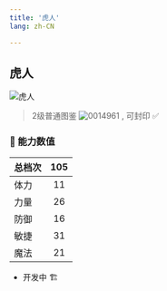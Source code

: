 ```yaml
---
title: '虎人'
lang: zh-CN

---
```



## 虎人

![虎人](https://user-images.githubusercontent.com/78347270/115937668-69804200-a4d3-11eb-88d8-411c3fb1a650.gif) 

> 2级普通图鉴 ![0014961](https://user-images.githubusercontent.com/78347270/115963859-4ea5e000-a55c-11eb-84e2-5fee99d1fbb6.gif) , 可封印 ✅ 


### 💪 能力数值

| 总档次       | 105            |
| :----------- |:-------------:|
| 体力      | 11   <Stars :number="1" />  |
| 力量      | 26   <Stars :number="2.5" />  |
| 防御      | 16  <Stars :number="1.5" />  | 
| 敏捷      | 31  <Stars :number="3" />  | 
| 魔法      | 21  <Stars :number="2" />   | 

- 开发中 🏗️



